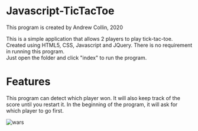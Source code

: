 # Javascript-TicTacToe

This program is created by Andrew Collin, 2020

This is a simple application that allows 2 players to play tick-tac-toe. Created using HTML5, CSS, Javascript and JQuery. There is no requirement in running this program. <br>
Just open the folder and click "index" to run the program. 

# Features

This program can detect which player won. It will also keep track of the score until you restart it. In the beginning of the program, it will ask for which player to go first.

![wars](https://user-images.githubusercontent.com/109395254/187015442-fcf23501-6324-4781-ac2f-98054bf4b58f.PNG)
